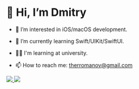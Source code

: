 # 👋 Hi, I’m Dmitry
- 👀 I’m interested in iOS/macOS development.
- 🌱 I’m currently learning Swift/UIKit/SwiftUI.
- 🧑‍💻 I'm learning at university.
- 📫 How to reach me: therromanov@gmail.com

  </p>

<p align='left'>
   <a href="https://www.linkedin.com/in/oldbbob1/">      
       <img src="https://img.shields.io/badge/linkedin-%230077B5.svg?&style=for-the-badge&logo=linkedin&logoColor=white"/>
   </a>
   <a href="https://t.me/@BobbiOld">
       <img src="https://img.shields.io/badge/Telegram-2CA5E0?style=for-the-badge&logo=telegram&logoColor=white"/>
   </a>

<!---
Oldbobb1/Oldbobb1 is a ✨ special ✨ repository because its `README.md` (this file) appears on your GitHub profile.
You can click the Preview link to take a look at your changes.
--->
